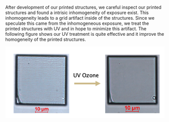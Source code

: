 After development of our printed structures, we careful inspect our printed structures and found a intrisic inhomogeneity of exposure exist. This inhomogeneity leads to a grid artifact inside of the structures. Since we speculate this came from the inhomogeneous exposure, we treat the printed structures with UV and in hope to minimize this artifact. The following figure shows our UV treatment is quite effective and it improve the homogeneity of the printed structures.

![](/assets/img/UV.png)
